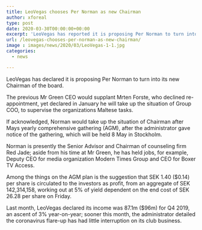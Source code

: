 ```yaml
---
title: LeoVegas chooses Per Norman as new Chairman
author: xforeal 
type: post
date: 2020-03-30T00:00:00+00:00
excerpt: 'LeoVegas has reported it is proposing Per Norman to turn into its new Chairman of the board '
url: /leovegas-chooses-per-norman-as-new-chairman/
image : images/news/2020/03/LeoVegas-1-1.jpg
categories:
  - news

---
```

LeoVegas has declared it is proposing Per Norman to turn into its new Chairman of the board. 

The previous Mr Green CEO would supplant Mrten Forste, who declined re-appointment, yet declared in January he will take up the situation of Group COO, to supervise the organizations Maltese tasks. 

If acknowledged, Norman would take up the situation of Chairman after Mays yearly comprehensive gathering (AGM), after the administrator gave notice of the gathering, which will be held 8 May in Stockholm. 

Norman is presently the Senior Advisor and Chairman of counseling firm Red Jade; aside from his time at Mr Green, he has held jobs, for example, Deputy CEO for media organization Modern Times Group and CEO for Boxer TV Access. 

Among the things on the AGM plan is the suggestion that SEK 1.40 ($0.14) per share is circulated to the investors as profit, from an aggregate of SEK 142,314,158, working out at 5&percnt; of yield dependent on the end cost of SEK 26.28 per share on Friday. 

Last month, LeoVegas declared its income was 87.1m ($96m) for Q4 2019, an ascent of 3&percnt; year-on-year; sooner this month, the administrator detailed the coronavirus flare-up has had little interruption on its club business.